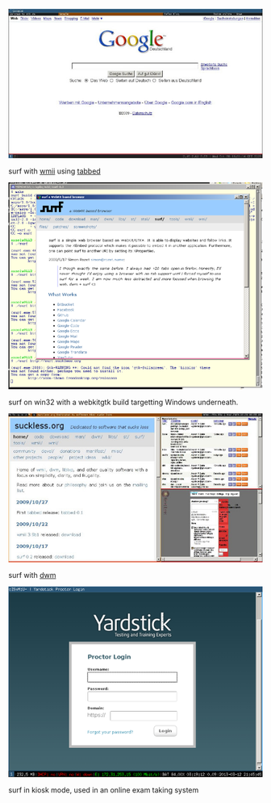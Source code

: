 [![Screenshot](surf+tabbed-20091028-thumb.jpg)](surf+tabbed-20091028.jpg)

surf with [wmii](http://wmii.suckless.org) using [tabbed](http://tools.suckless.org/tabbed)

[![Screenshot](20100423_surf_win-thumb.png)](20100423_surf_win.png)

surf on win32 with a webkitgtk build targetting Windows underneath.

[![Screenshot](surf-20091028-thumb.jpg)](surf-20091028.jpg)

surf with [dwm](http://dwm.suckless.org)

[![Screenshot](surf-kiosk-20130312-thumb.png)](surf-kiosk-20130312.png)

surf in kiosk mode, used in an online exam taking system
